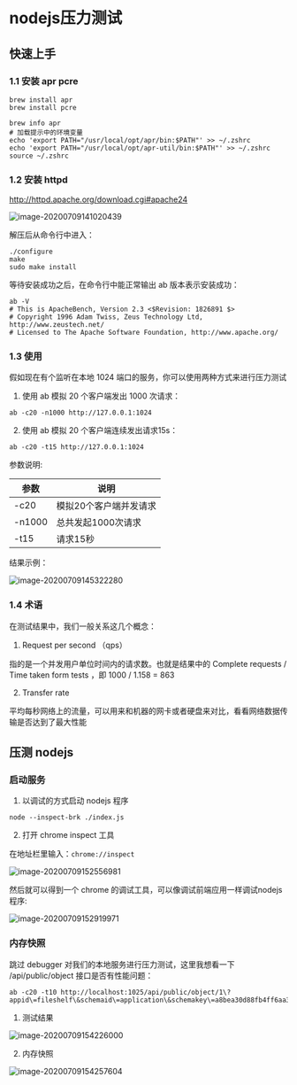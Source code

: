 # nodejs压力测试

## 快速上手

### 1.1 安装 apr pcre

```shell
brew install apr
brew install pcre

brew info apr
# 加载提示中的环境变量
echo 'export PATH="/usr/local/opt/apr/bin:$PATH"' >> ~/.zshrc
echo 'export PATH="/usr/local/opt/apr-util/bin:$PATH"' >> ~/.zshrc
source ~/.zshrc
```

### 1.2 安装 httpd

http://httpd.apache.org/download.cgi#apache24

![image-20200709141020439](./bench_nodejs.assets/image-20200709141020439.png)

解压后从命令行中进入：

```shell
./configure
make
sudo make install
```

等待安装成功之后，在命令行中能正常输出 ab 版本表示安装成功：

```shell
ab -V
# This is ApacheBench, Version 2.3 <$Revision: 1826891 $>
# Copyright 1996 Adam Twiss, Zeus Technology Ltd, http://www.zeustech.net/
# Licensed to The Apache Software Foundation, http://www.apache.org/
```

### 1.3 使用

假如现在有个监听在本地 1024 端口的服务，你可以使用两种方式来进行压力测试

1. 使用 ab 模拟 20 个客户端发出 1000 次请求：

```shell
ab -c20 -n1000 http://127.0.0.1:1024
```

2. 使用 ab 模拟 20 个客户端连续发出请求15s：

```shell
ab -c20 -t15 http://127.0.0.1:1024
```

参数说明:

| 参数   | 说明                   |
| ------ | ---------------------- |
| -c20   | 模拟20个客户端并发请求 |
| -n1000 | 总共发起1000次请求     |
| -t15   | 请求15秒               |

结果示例：

![image-20200709145322280](./bench_nodejs.assets/image-20200709145322280.png)

### 1.4 术语

在测试结果中，我们一般关系这几个概念：

1. Request per second （qps）

指的是一个并发用户单位时间内的请求数。也就是结果中的 Complete requests / Time taken form tests ，即 1000 / 1.158 = 863

2. Transfer rate 

平均每秒网络上的流量，可以用来和机器的网卡或者硬盘来对比，看看网络数据传输是否达到了最大性能

## 压测 nodejs

### 启动服务

1. 以调试的方式启动 nodejs 程序

```shell
node --inspect-brk ./index.js
```

2. 打开 chrome inspect 工具

在地址栏里输入：`chrome://inspect`

![image-20200709152556981](./bench_nodejs.assets/image-20200709152556981.png)

然后就可以得到一个 chrome 的调试工具，可以像调试前端应用一样调试nodejs程序:

![image-20200709152919971](./bench_nodejs.assets/image-20200709152919971.png)



### 内存快照

跳过 debugger 对我们的本地服务进行压力测试，这里我想看一下 /api/public/object 接口是否有性能问题：

```shell
ab -c20 -t10 http://localhost:1025/api/public/object/1\?appid\=fileshelf\&schemaid\=application\&schemakey\=a8bea30d88fb4ff6aa339470d3f9338f
```

1. 测试结果

![image-20200709154226000](./bench_nodejs.assets/image-20200709154226000.png)

2. 内存快照

![image-20200709154257604](./bench_nodejs.assets/image-20200709154257604.png)













